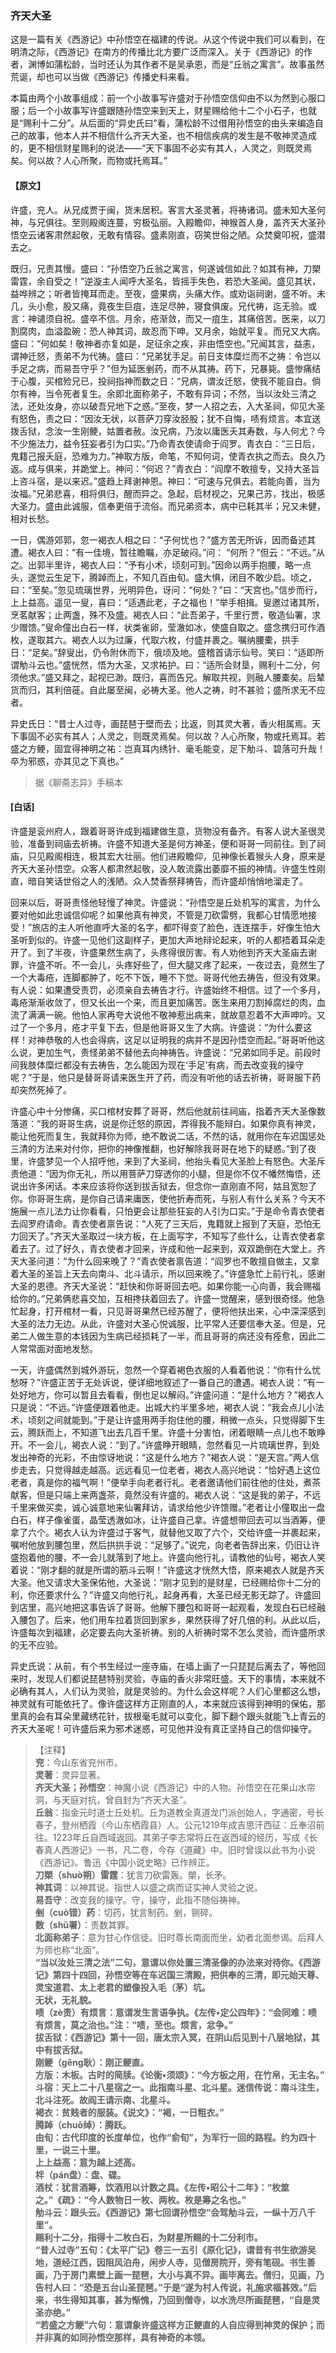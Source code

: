 <script type="text/javascript">
    var head = document.getElementsByTagName('head')[0];
    cssURL = '/public/liao.css';
    linkTag = document.createElement('link');
    linkTag.href = cssURL;
    linkTag.setAttribute('type','text/css');
    linkTag.setAttribute('rel','stylesheet');
    head.appendChild(linkTag);
</script>
### 齐天大圣

这是一篇有关《西游记》中孙悟空在福建的传说。从这个传说中我们可以看到，在明清之际，《西游记》在南方的传播比北方要广泛而深入。关于《西游记》的作者，渊博如蒲松龄，当时还认为其作者不是吴承恩，而是“丘翁之寓言”。故事虽然荒诞，却也可以当做《西游记》传播史料来看。

本篇由两个小故事组成：前一个小故事写许盛对于孙悟空信仰由不以为然到心服口服；后一个小故事写许盛跟随孙悟空来到天上，财星赐给他十二个小石子，也就是“赐利十二分”。从后面的“异史氏曰”看，蒲松龄不过借用孙悟空的由头来编造自己的故事，他本人并不相信什么齐天大圣，也不相信疾病的发生是不敬神灵造成的，更不相信财星赐利的说法——“天下事固不必实有其人，人灵之，则既灵焉矣。何以故？人心所聚，而物或托焉耳。”

#### 【原文】
<section>
许盛，兖人。从兄成贾于闽，货未居积。客言大圣灵著，将祷诸词。盛未知大圣何神，与兄俱往。至则殿阁连蔓，穷极弘丽。入殿瞻仰，神猴首人身，盖齐天大圣孙悟空云诸客肃然起敬，无敢有情容。盛素刚直，窃笑世俗之陋。众焚奠叩祝，盛潜去之。

既归，兄责其慢。盛曰：“孙悟空乃丘翁之寓言，何遂诚信如此？如其有神，刀槊雷霆，余自受之！”逆漩主人闻呼大圣名，皆摇手失色，若恐大圣闻。盛见其状，益哗辨之；听者皆掩耳而走。至夜，盛果病，头痛大作。或劝诣祠谢，盛不听。未几，头小愈，股又痛，竟夜生巨疽，连足尽肿，寝食俱废。兄代祷，迄无验。或言：神谴须自祝。盛卒不信。月余，疮渐敛，而又一疽生，其痛倍苦。医来，以刀割腐肉，血溢盈碗：恐人神其词，故忍而下呻。又月余，始就平复。而兄又大病。盛曰：“何如矣！敬神者亦复如是，足征余之疾，非由悟空也。”兄闻其言，益恚，谓神迁怒，责弟不为代祷。盛曰：“兄弟犹手足。前日支体糜烂而不之祷：令岂以手足之病，而易吾守乎？”但为延医剉药，而不从其祷。药下，兄暴毙。盛惨痛结于心腹，买棺殓兄已，投祠指神而数之日：“兄病，谓汝迁怒，使我不能自白。倘尔有神，当令死者复生。余即北面称弟子，不敢有异词；不然，当以汝处三清之法，还处汝身，亦以破吾兄地下之惑。”至夜，梦一人招之去，入大圣祠，仰见大圣有怒色，责之曰：“因汝无状，以菩萨刀穿汝胫股；犹不自悔，啧有烦言。本宜送拨舌狱，念汝一生刚鲠，姑置者赦。汝兄病，乃汝以庸医夭其寿数，与人何尤？今不少施法力，益令狂妄者引为口实。”乃命青衣使请命于阎罗。青衣白：“三日后，鬼籍己报夭庭，恐难为力。”神取方版，命笔，不知何词，使青衣执之而去。良久乃返。成与俱来，并跪堂上。神问：“何迟？”青衣白：“阎摩不敢擅专，又持大圣旨上咨斗宿，是以来迟。”盛趋上拜谢神恩。神曰：“可速与兄俱去。若能向善，当为汝福。”兄弟悲喜，相将俱归，醒而异之。急起，启材视之，兄果己苏，找出，极感大圣力。盛由此诚服，信奉更倍于流俗。而兄弟资本，病中已耗其半；兄又未健，相对长愁。

一日，偶游郊郭，忽一褐衣人相之曰：“子何忧也？”盛方苦无所诉，因而备述其遭。褐衣人曰：“有一佳境，暂往瞻瞩，亦足破闷。”问：
“何所？”但云：“不远。”从之。出郭半里许，褐衣人曰：“予有小术，顷刻可到。”因命以两手抱腰，略一点头，遂觉云生足下，腾踔而上，不知几百由旬。盛大惧，闭目不敢少启。顷之，曰：“至矣。”忽见琉璃世界，光明异色，讶问：“何处？”曰：“天宫也。”信步而行，上上益高。遥见一叟，喜曰：“适遇此老，子之福也！”举手相揖。叟邀过诸其所，烹茗献客；止两盏，殊不及盛。褐衣人曰：“此吾弟子，千里行贾，敬造仙署，求少赠馈。”叟命僮出白石一样，状类雀卵，莹澈如冰，使盛自取之。盛念携归可作酒枚，遂取其六。褐衣人以为过廉，代取六枚，付盛并裹之。嘱纳腰橐，拱手日：“足矣。”辞叟出，仍令附休而下，俄顷及地。盛稽首请示仙号。笑曰：“适即所谓觔斗云也。”盛恍然，悟为大圣，又求祐护。曰：“适所会财垦，赐利十二分，何须他求。”盛又拜之，起视已渺。既归，喜而告兄。解取共视，则融人腰橐矣。后辇货而归，其利倍蓰。自此屡至闽，必祷大圣。他人之祷，时不甚验；盛所求无不应者。

异史氏日：“昔士人过寺，画琵琶于壁而去；比返，则其灵大著，香火相属焉。天下事固不必实有其人；人灵之，则既灵焉矣。何以故？人心所聚，物或托焉耳。若盛之方鲠，固宜得神明之祐：岂真耳内绣针、毫毛能变，足下觔斗、碧落可升哉！卒为邪惑，亦其见之下真也。”

</section>

> 据《聊斋志异》手稿本

#### [白话]
<aside>

许盛是衮州府人，跟着哥哥许成到福建做生意，货物没有备齐。有客人说大圣很灵验，准备到祠庙去祈祷。许盛不知道大圣是何方神圣，便和哥哥一同前往。到了祠庙，只见殿阁相连，极其宏大壮丽。他们进殿瞻仰，见神像长着猴头人身，原来是齐天大圣孙悟空。众客人都肃然起敬，没人敢流露出萎靡不振的神情。许盛生性刚直，暗自笑话世俗之人的浅陋。众人焚香祭拜祷告，而许盛却悄悄地溜走了。

回来以后，哥哥责怪他轻慢了神灵。许盛说：“孙悟空是丘处机写的寓言，为什么要对他如此忠诚信仰呢？如果他真有神灵，不管是刀砍雷劈，我都心甘情愿地接受！”旅店的主人听他直呼大圣的名字，都吓得变了脸色，连连摆手，好像生怕大圣听到似的。许盛一见他们这副样子，更加大声地辩论起来，听的人都捂着耳朵走开了。到了半夜，许盛果然生病了，头疼得很厉害。有人劝他到齐天大圣庙去谢罪，许盛不听。不一会儿，头疼好些了，但大腿又疼了起来，一夜过去，竟然生了一个大毒疮，连脚都肿了，吃不下饭，睡不下觉。哥哥代他去祷告，但没有效果。有人说：如果遭受责罚，必须亲自去祷告才行。许盛始终不相信。过了一个多月，毒疮渐渐收敛了，但又长出一个来，而且更加痛苦。医生来用刀割掉腐烂的肉，血流了满满一碗。他怕人家再夸大说他不敬神惹出病来，就故意忍着不大声呻吟。又过了一个多月，疮才平复下去，但是他哥哥又生了大病。许盛说：“为什么要这样！对神恭敬的人也会得病，这足以证明我的病并不是因孙悟空而起。”哥哥听他这么说，更加生气，责怪弟弟不替他去向神祷告。许盛说：“兄弟如同手足。前段时间我肢体糜烂都没有去祷告，怎么能因为现在‘手足’有病，而去改变我的操守呢？”于是，他只是替哥哥请来医生开了药，而没有听他的话去祈祷，哥哥服下药却突然死掉了。

许盛心中十分惨痛，买口棺材安葬了哥哥，然后他就前往祠庙，指着齐天大圣像数落道：“我的哥哥生病，说是你迁怒的原因，弄得我不能辩白。如果你真有神灵，能让他死而复生，我就拜你为师，绝不敢说二话，不然的话，就用你在车迟国惩处三清的方法来对付你，把你的神像推翻，也好解除我哥哥在地下的疑惑。”到了夜里，许盛梦见一个人招呼他，来到了大圣祠，他抬头看见大圣脸上有怒色。大圣斥责他道：“因为你无礼，所以用菩萨刀穿透你的小腿，但是你不仅不幡然悔悟，还说出许多闲话。本来应该将你送到拔舌狱去，但念你一直刚直不阿，姑且宽恕了你。你哥哥生病，是你自己请来庸医，使他折寿而死，与别人有什么关系？今天不施展一点儿法力让你看看，只怕更会让那些狂妄的人引为口实。”于是命令青衣使者去阎罗府请命。青衣使者禀告说：“人死了三天后，鬼籍就上报到了天庭，恐怕无力回天了。”齐天大圣取过一块方板，在上面写字，不知写了些什么，让青衣使者拿着去了。过了好久，青衣使者才回来，许成和他一起来到，双双跪倒在大堂上。齐天大圣问道：“为什么回来晚了？”青衣使者禀告道：“阎罗也不敢擅自做主，又拿着大圣的圣旨上天去向南斗、北斗请示，所以回来晚了。”许盛急忙上前行礼，感谢大圣的恩德。齐天大圣说：“赶快和你哥哥回去吧。如果你能一心向善，我会赐福给你的。”兄弟俩悲喜交加，互相搀扶着回去了。许盛一觉醒来，感到很奇怪。他急忙起身，打开棺材一看，只见哥哥果然已经苏醒了，便将他扶出来，心中深深感到大圣的法力无边。从此，许盛对大圣心悦诚服，比平常人还要信奉大圣。但是，兄弟二人做生意的本钱因为生病已经损耗了一半，而且哥哥的病还没有痊愈，因此二人常常面对面地发愁。

一天，许盛偶然到城外游玩，忽然一个穿着褐色衣服的人看着他说：“你有什么忧愁呀？”许盛正苦于无处诉说，便详细地叙述了一番自己的遭遇。褐衣人说：“有一处好地方，你可以暂且去看看，倒也足以解闷。”许盛问道：“是什么地方？”褐衣人只是说：“不远。”许盛便跟着他走。出城大约半里多地，褐衣人说：“我会点儿小法术，顷刻之间就能到。”于是让许盛用两手抱住他的腰，稍微一点头，只觉得脚下生云，腾跃而上，不知道飞出去几百千里。许盛十分害怕，闭着眼睛一点儿也不敢睁开。不一会儿，褐衣人说：“到了。”许盛睁开眼睛，忽然看见一片琉璃世界，到处发出神奇的光彩，不由惊讶地说：“这是什么地方？”褐衣人说：“是天宫。”两人信步走去，只觉得越走越高。远远看见一位老者，褐衣人高兴地说：“恰好遇上这位老者，真是你的福气啊！”便举手向老者行礼。老者邀请他们前往他的住处，煮茶献客，但是只端上来两盏茶，竟然没有许盛的。褐衣人说：“这是我的弟子，不远千里来做买卖，诚心诚意地来仙署拜访，请求给他少许馈赠。”老者让小僮取出一盘白石，样子像雀蛋，晶莹透澈如冰，让许盛自己拿。许盛想带回去可以当酒筹，便拿了六个。褐衣人认为许盛过于客气，就替他又取了六个，交给许盛一并裹起来，嘱咐他放到腰包里，然后拱拱手说：“足够了。”说完，向老者告辞出来，仍旧让许盛抱着他的腰，不一会儿就落到了地上。许盛向他行礼，请教他的仙号，褐衣人笑着说：“刚才翻的就是所谓的筋斗云啊！”许盛这才恍然大悟，原来褐衣人就是齐天大圣。他又请求大圣保佑他，大圣说：“刚才见到的是财星，已经赐给你十二分的利，你还要求什么？”许盛又向他行礼，起身再看，大圣已经无影无踪了。许盛回到店里，高兴地把这事告诉了哥哥。他解下腰包和哥哥一起观看，发现白石已经融入腰包了。后来，他们用车拉着货回到家乡，果然获得了好几倍的利。从此以后，许盛每次到福建，必定要去向大圣祈祷。别的人祈祷时常不怎么灵验，而许盛所求的无不应验。

异史氏说：从前，有个书生经过一座寺庙，在墙上画了一只琵琵后离去了，等他回来时，发现人们都说琵琶特别灵验，寺庙的香火非常旺盛。天下的事情，本来就不必确有其人，人们认为灵验，就是灵验的。为什么会这样呢？人们心里都这么想，神灵就有可能依托了。像许盛这样方正刚直的人，本来就应该得到神明的保佑，那里真的会有耳朵里藏绣花针，拔根毫毛就可以变化，脚下翻个跟头就能飞上青云的齐天大圣呢！可许盛后来为邪术迷惑，可见他并没有真正坚持自己的信仰操守。

</aside>

> 【注释】  
<b>兖</b>：今山东省兖州市。  
<b>灵著</b>：灵异显著。  
<b>齐天大圣；孙悟空</b>：神魔小说《西游记》中的人物。孙悟空在花果山水帘洞，与天庭对抗，曾自封为“齐天大圣”。  
<b>丘翁</b>：指金元时道士丘处机。丘为道教全真道龙门派创始人，字通密，号长春子，登州栖霞（今山东栖霞县）人。公元1219年成吉思汗西征：丘奉沼前往。1223年丘自西域返回。其弟子李志常将丘在返西域的经历，写成《长春真人西游记》一书，凡二卷，今存《道藏》中。旧时曾误以此书为小说《西游记》。鲁迅《中国小说史略》已作辨正。  
<b>刀槊（shuò朔）雷霆</b>：犹言刀砍雷轰。槊，长矛。  
<b>神其词</b>：以神其说。指世人以盛之病而证实神人灵验之说。  
<b>易吾守</b>：改变我的操守。守，操守，此指不随俗祷神。  
<b>剉（cuò错）药</b>：切药，犹言制药。剉，铡碎。  
<b>数（shǔ署）</b>：责数其罪。  
<b>北面称弟子</b>：意为甘心作信徒。旧时尊长南面而坐，幼者北面参谒。后拜人为师也称“北面”。  
<b>“当以汝处三清之法”二句，意谓以你处置三清圣像的办法来对待你。《西游记》第四十四回，孙悟空等在车迟国三清殿，把供奉的三清，即元始天尊、灵宝道君、太上老君的塑像投入毛（茅）坑。  
<b>无状，无礼貌。  
<b>啧（zè责）有烦言</b>：意谓发生言语争执。《左传•定公四年》：“会同难：啧有烦言，莫之治也。”注：“啧，至也。烦言，忿争。”  
<b>拔舌狱</b>：《西游记》第十一回，唐太宗入冥，在阴山后见到十八层地狱，其中有拔舌狱。  
<b>刚鲠（gěng耿）</b>：刚正鲠直。  
<b>方版</b>：木板。古时的简牍。《论衡•须颂》：“今方板之用，在竹帛，无主名。”  
<b>斗宿</b>：天上二十八星宿之一。此指南斗星、北斗星。迷信传说：南斗注生，北斗注死。故阎王请示南、北星斗。  
<b>褐衣</b>：贫贱者的服装。《说文》：“褐，一日粗衣。”  
<b>腾踔（chuō绰）</b>：腾跃。  
<b>由旬</b>：古代印度的长度单位，也作“俞旬”，为军行一回的路程。约为四十里，一说三十里。  
<b>上上益高</b>：意为越上述高。  
<b>柈（pán盘）</b>：盘、碟。  
<b>酒杖</b>：犹言酒筹，饮酒用以计数之具。《左传•昭公十二年》</b>：“枚筮之。”《疏》：“今人数物日一枚、两枚。枚是筹之名也。”  
<b>觔斗云</b>：跟头云。《西游记》第七回谓孙悟空“会驾觔斗云，一纵十万八千里”。  
<b>赐利十二分，指得十二枚白石，为财星所赐的十二分利市。  
<b>“昔人过寺”五句</b>：《太平广记》卷三一五引《原化记》，谓昔有书生欲游吴地，道经江西，因阻风泊舟，闲步人寺，见僧房院开，旁有笔砚。书生善画，乃于房门素壁上画一琵琶，大小与真不异。画毕离去。僧归，见画，乃告村人曰：“恐是五台山圣琵琶。”于是“遂为村人传说，礼施求福甚效。”后来，书生得知其事，甚为惭愧，乃回到僧寺，以水洗尽所画琵琶，“自是灵圣亦绝。”  
<b>“若盛之方鲠”六句</b>：意谓象许盛这样方正鲠直的人自应得到神灵的保护；而并非真的如同孙悟空那样，具有神奇的本领。  
